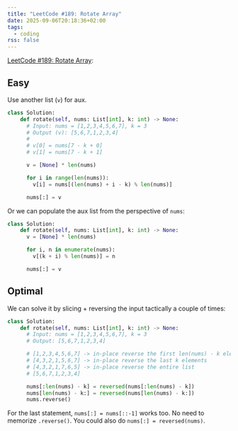 ```yaml
---
title: "LeetCode #189: Rotate Array"
date: 2025-09-06T20:18:36+02:00
tags:
  - coding
rss: false
---
```


[LeetCode #189: Rotate Array](https://leetcode.com/problems/rotate-array/):

## Easy

Use another list (`v`) for aux.

```python
class Solution:
    def rotate(self, nums: List[int], k: int) -> None:
      # Input: nums = [1,2,3,4,5,6,7], k = 3
      # Output (v): [5,6,7,1,2,3,4]
      #
      # v[0] = nums[7 - k + 0]
      # v[1] = nums[7 - k + 1]

      v = [None] * len(nums)

      for i in range(len(nums)):
        v[i] = nums[(len(nums) + i - k) % len(nums)]

      nums[:] = v
```

Or we can populate the aux list from the perspective of `nums`:

```python
class Solution:
    def rotate(self, nums: List[int], k: int) -> None:
      v = [None] * len(nums)

      for i, n in enumerate(nums):
        v[(k + i) % len(nums)] = n

      nums[:] = v
```

## Optimal

We can solve it by slicing + reversing the input tactically a couple of times:

```python
class Solution:
    def rotate(self, nums: List[int], k: int) -> None:
      # Input: nums = [1,2,3,4,5,6,7], k = 3
      # Output: [5,6,7,1,2,3,4]

      # [1,2,3,4,5,6,7] -> in-place reverse the first len(nums) - k elements
      # [4,3,2,1,5,6,7] -> in-place reverse the last k elements
      # [4,3,2,1,7,6,5] -> in-place reverse the entire list
      # [5,6,7,1,2,3,4]

      nums[:len(nums) - k] = reversed(nums[:len(nums) - k])
      nums[len(nums) - k:] = reversed(nums[len(nums) - k:])
      nums.reverse()
```

For the last statement, `nums[:] = nums[::-1]` works too. No need to memorize
`.reverse()`. You could also do `nums[:] = reversed(nums)`.
